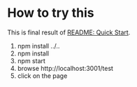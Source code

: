 How to try this
===============

This is final result of <a href="https://github.com/zordius/fluxex#quick-start">README: Quick Start</a>.

1. npm install ../..
2. npm install
3. npm start
4. browse http://localhost:3001/test
5. click on the page
